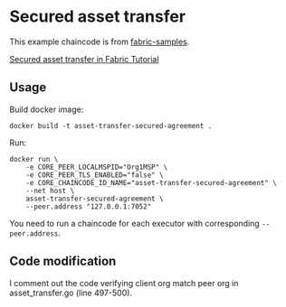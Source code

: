 # Secured asset transfer

This example chaincode is from [fabric-samples](https://github.com/hyperledger/fabric-samples).

[Secured asset transfer in Fabric Tutorial](https://hyperledger-fabric.readthedocs.io/en/latest/secured_asset_transfer/secured_private_asset_transfer_tutorial.html)

## Usage

Build docker image:
```
docker build -t asset-transfer-secured-agreement .
```

Run:
```
docker run \
    -e CORE_PEER_LOCALMSPID="Org1MSP" \
    -e CORE_PEER_TLS_ENABLED="false" \
    -e CORE_CHAINCODE_ID_NAME="asset-transfer-secured-agreement" \
    --net host \
    asset-transfer-secured-agreement \
    --peer.address "127.0.0.1:7052"
```

You need to run a chaincode for each executor with corresponding `--peer.address`.

## Code modification
I comment out the code verifying client org match peer org in asset_transfer.go (line 497-500).
